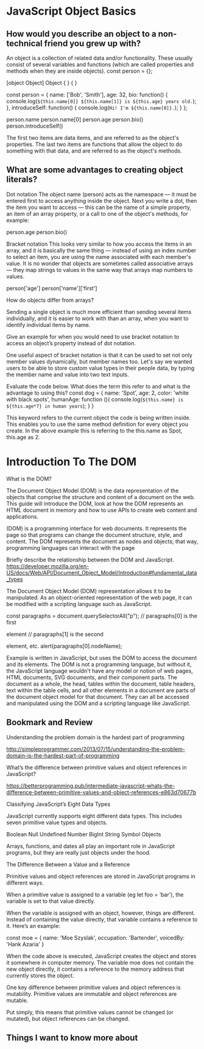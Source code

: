 # JavaScript Object Basics

## How would you describe an object to a non-technical friend you grew up with?

An object is a collection of related data and/or functionality. These usually consist of several variables and functions (which are called properties and methods when they are inside objects).
const person = {};

[object Object]
Object { }
{ }

const person = {
  name: ['Bob', 'Smith'],
  age: 32,
  bio: function() {
    console.log(`${this.name[0]} ${this.name[1]} is ${this.age} years old.`);
  },
  introduceSelf: function() {
    console.log(`Hi! I'm ${this.name[0]}.`);
  }
};

person.name
person.name[0]
person.age
person.bio()
person.introduceSelf()

The first two items are data items, and are referred to as the object's properties. The last two items are functions that allow the object to do something with that data, and are referred to as the object's methods.





## What are some advantages to creating object literals?

Dot notation 
The object name (person) acts as the namespace — it must be entered first to access anything inside the object. Next you write a dot, then the item you want to access — this can be the name of a simple property, an item of an array property, or a call to one of the object's methods, for example:

person.age
person.bio()

Bracket notation
This looks very similar to how you access the items in an array, and it is basically the same thing — instead of using an index number to select an item, you are using the name associated with each member's value. It is no wonder that objects are sometimes called associative arrays — they map strings to values in the same way that arrays map numbers to values.


person['age']
person['name']['first']


How do objects differ from arrays?

Sending a single object is much more efficient than sending several items individually, and it is easier to work with than an array, when you want to identify individual items by name.


Give an example for when you would need to use bracket notation to access an object’s property instead of dot notation.

One useful aspect of bracket notation is that it can be used to set not only member values dynamically, but member names too. Let's say we wanted users to be able to store custom value types in their people data, by typing the member name and value into two text inputs.

Evaluate the code below. What does the term this refer to and what is the advantage to using this?
const dog = {
  name: 'Spot',
  age: 2,
  color: 'white with black spots',
  humanAge: function (){
    console.log(`${this.name} is ${this.age*7} in human years`);
  }
}

This keyword refers to the current object the code is being written inside.
This enables you to use the same method definition for every object you create.
In the above example this is referring to the this.name as Spot, this.age as 2.

# Introduction To The DOM

What is the DOM?

The Document Object Model (DOM) is the data representation of the objects that comprise the structure and content of a document on the web. This guide will introduce the DOM, look at how the DOM represents an HTML document in memory and how to use APIs to create web content and applications.

 (DOM) is a programming interface for web documents. It represents the page so that programs can change the document structure, style, and content. The DOM represents the document as nodes and objects; that way, programming languages can interact with the page


Briefly describe the relationship between the DOM and JavaScript.
https://developer.mozilla.org/en-US/docs/Web/API/Document_Object_Model/Introduction#fundamental_data_types

The Document Object Model (DOM) representation allows it to be manipulated. As an object-oriented representation of the web page, it can be modified with a scripting language such as JavaScript.

const paragraphs = document.querySelectorAll("p");
// paragraphs[0] is the first <p> element
// paragraphs[1] is the second <p> element, etc.
alert(paragraphs[0].nodeName);


Example is written in JavaScript, but uses the DOM to access the document and its elements. The DOM is not a programming language, but without it, the JavaScript language wouldn't have any model or notion of web pages, HTML documents, SVG documents, and their component parts. The document as a whole, the head, tables within the document, table headers, text within the table cells, and all other elements in a document are parts of the document object model for that document. They can all be accessed and manipulated using the DOM and a scripting language like JavaScript.

## Bookmark and Review

Understanding the problem domain is the hardest part of programming

http://simpleprogrammer.com/2013/07/15/understanding-the-problem-domain-is-the-hardest-part-of-programming

What’s the difference between primitive values and object references in JavaScript?

https://betterprogramming.pub/intermediate-javascript-whats-the-difference-between-primitive-values-and-object-references-e863d70677b

Classifying JavaScript’s Eight Data Types

JavaScript currently supports eight different data types. This includes seven primitive value types and objects.

Boolean
Null
Undefined
Number
BigInt
String
Symbol
Objects

Arrays, functions, and dates all play an important role in JavaScript programs, but they are really just objects under the hood.

The Difference Between a Value and a Reference

Primitive values and object references are stored in JavaScript programs in different ways.

When a primitive value is assigned to a variable (eg let foo = ‘bar’), the variable is set to that value directly.

When the variable is assigned with an object, however, things are different. Instead of containing the value directly, that variable contains a reference to it. Here’s an example:

const moe = {
  name: 'Moe Szyslak',
  occupation: 'Bartender',
  voicedBy: 'Hank Azaria'
}

When the code above is executed, JavaScript creates the object and stores it somewhere in computer memory. The variable moe does not contain the new object directly, it contains a reference to the memory address that currently stores the object.

One key difference between primitive values and object references is mutability. Primitive values are immutable and object references are mutable.

Put simply, this means that primitive values cannot be changed (or mutated), but object references can be changed.

## Things I want to know more about


